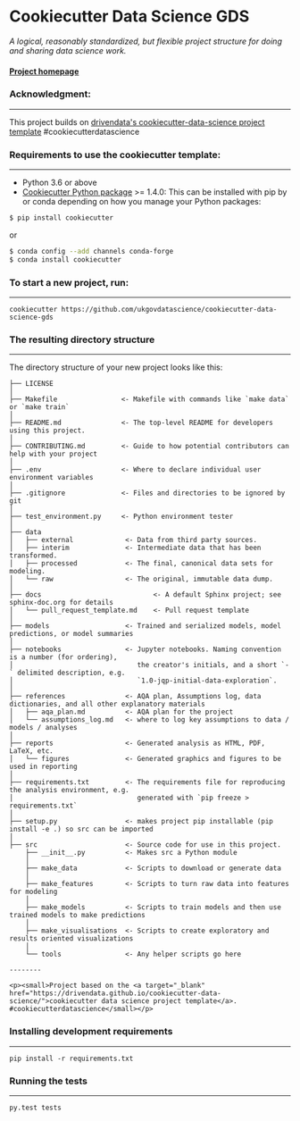 # Cookiecutter Data Science GDS

_A logical, reasonably standardized, but flexible project structure for doing and sharing data science work._


#### [Project homepage](http://ukgovdatascience.github.io/cookiecutter-data-science-gds/)


### Acknowledgment:
-----------
This project builds on [drivendata's cookiecutter-data-science project template](http://drivendata.github.io/cookiecutter-data-science/) #cookiecutterdatascience


### Requirements to use the cookiecutter template:
-----------
 - Python 3.6 or above
 - [Cookiecutter Python package](http://cookiecutter.readthedocs.org/en/latest/installation.html) >= 1.4.0: This can be installed with pip by or conda depending on how you manage your Python packages:

``` bash
$ pip install cookiecutter
```

or

``` bash
$ conda config --add channels conda-forge
$ conda install cookiecutter
```


### To start a new project, run:
------------

    cookiecutter https://github.com/ukgovdatascience/cookiecutter-data-science-gds




### The resulting directory structure
------------

The directory structure of your new project looks like this: 

```
├── LICENSE
│
├── Makefile                <- Makefile with commands like `make data` or `make train`
│
├── README.md               <- The top-level README for developers using this project.
│
├── CONTRIBUTING.md         <- Guide to how potential contributors can help with your project
│
├── .env                    <- Where to declare individual user environment variables
│
├── .gitignore              <- Files and directories to be ignored by git
│
├── test_environment.py     <- Python environment tester   
│
├── data
│   ├── external             <- Data from third party sources.
│   ├── interim              <- Intermediate data that has been transformed.
│   ├── processed            <- The final, canonical data sets for modeling.
│   └── raw                  <- The original, immutable data dump.
│
├── docs                            <- A default Sphinx project; see sphinx-doc.org for details
│   └── pull_request_template.md    <- Pull request template
│
├── models                   <- Trained and serialized models, model predictions, or model summaries
│
├── notebooks                <- Jupyter notebooks. Naming convention is a number (for ordering),
│                               the creator's initials, and a short `-` delimited description, e.g.
│                               `1.0-jqp-initial-data-exploration`.
│
├── references               <- AQA plan, Assumptions log, data dictionaries, and all other explanatory materials
│   ├── aqa_plan.md          <- AQA plan for the project
│   └── assumptions_log.md   <- where to log key assumptions to data / models / analyses
│
├── reports                  <- Generated analysis as HTML, PDF, LaTeX, etc.
│   └── figures              <- Generated graphics and figures to be used in reporting
│
├── requirements.txt         <- The requirements file for reproducing the analysis environment, e.g.
│                               generated with `pip freeze > requirements.txt`
│
├── setup.py                 <- makes project pip installable (pip install -e .) so src can be imported
│
├── src                      <- Source code for use in this project.
    ├── __init__.py          <- Makes src a Python module
    │
    ├── make_data            <- Scripts to download or generate data
    │
    ├── make_features        <- Scripts to turn raw data into features for modeling
    │
    ├── make_models          <- Scripts to train models and then use trained models to make predictions
    │
    ├── make_visualisations  <- Scripts to create exploratory and results oriented visualizations
    │
    └── tools                <- Any helper scripts go here
      
--------

<p><small>Project based on the <a target="_blank" href="https://drivendata.github.io/cookiecutter-data-science/">cookiecutter data science project template</a>. #cookiecutterdatascience</small></p>

```


### Installing development requirements
------------

    pip install -r requirements.txt

### Running the tests
------------

    py.test tests
